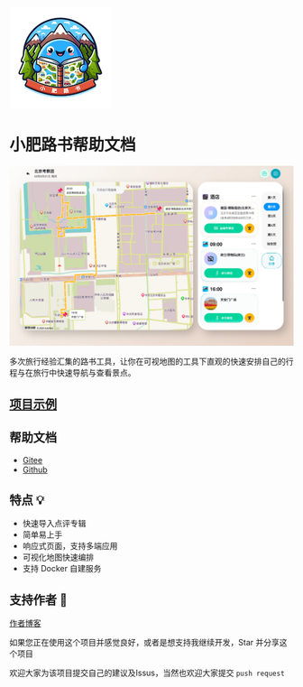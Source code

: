 ![logo](packages/docs/src/public/logo.png)

# 小肥路书帮助文档


![layout](packages/docs/src/public/layout.png)


多次旅行经验汇集的路书工具，让你在可视地图的工具下直观的快速安排自己的行程与在旅行中快速导航与查看景点。


## [项目示例](https://roadbook.kwokronny.com) 

## 帮助文档
- [Gitee](https://kwokronny.gitee.io/roadbook)
- [Github](https://kwokronny.github.io/roadbook)
  
## 特点 💡

- 快速导入点评专辑
- 简单易上手
- 响应式页面，支持多端应用
- 可视化地图快速编排
- 支持 Docker 自建服务



## 支持作者 🚀
[作者博客](https://kwokronny.com)

如果您正在使用这个项目并感觉良好，或者是想支持我继续开发，Star 并分享这个项目

欢迎大家为该项目提交自己的建议及Issus，当然也欢迎大家提交 `push request`
